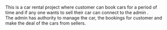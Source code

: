 This is a car rental project where customer can book cars for a period of time and if any one wants to sell their car can connect to the admin .<br>
The admin has authority to manage the car, the bookings for customer and make the deal of the cars from sellers.
